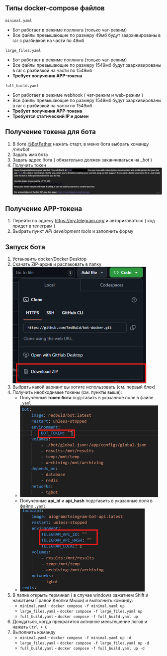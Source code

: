 ## Типы docker-compose файлов

`minimal.yaml`
- Бот работает в режиме поллинга (только чат-режим)
- Все файлы превышающие по размеру 49мб будут заархивированы в rar с разбивкой на части по 49мб

`large_files.yaml`
- Бот работает в режиме поллинга (только чат-режим)
- Все файлы превышающие по размеру 1549мб будут заархивированы в rar с разбивкой на части по 1549мб
- **Требует получения APP-токена**

`full_build.yaml`
- Бот работает в режиме webhook ( чат-режим и web-режим )
- Все файлы превышающие по размеру 1549мб будут заархивированы в rar с разбивкой на части по 1549мб
- **Требует получения APP-токена**
- **Требуется статический IP и домен**

## Получение токена для бота

1. В боте [@BotFather](https://t.me/botfather) нажать старт, в меню бота выбрать команду */newbot*
2. Задать имя бота
3. Задать адрес бота ( обязательно должен заканчиваться на *_bot* )
4. Получить токен ![enter image description here](https://github.com/RedBuld/bot-docker/blob/main/README/1.new_bot_message.png?raw=true)

## Получение APP-токена

1. Перейти по адресу https://my.telegram.org/ и авторизоваться ( код придет в телеграм )
2. Выбрать пункт *API development tools* и заполнить форму

## Запуск бота

1. Установить docker/Docker Desktop
2. Скачать ZIP-архив и распаковать в папку
![enter image description here](https://github.com/RedBuld/bot-docker/blob/main/README/3.save_git.png?raw=true)
3. Выбрать какой вариант вы хотите использовать (см. первый блок)
4. Получить необходимые токены (см. пункты выше):
	- Полученный **токен бота** подставить в указанное поле в файле `.yaml`
	- ![enter image description here](https://github.com/RedBuld/bot-docker/blob/main/README/1.place_token_to_file.png?raw=true)
	- Полученные **api_id** и **api_hash**  подставить в указанные поля в файле `.yaml`
	- ![enter image description here](https://github.com/RedBuld/bot-docker/blob/main/README/2.place_api_to_file.png?raw=true)
5. В папке открыть терминал ( в случае windows зажатием Shift и нажатием Правой Кнопки Мыши) и выполнить команду:
    - `minimal.yaml` - `docker compose -f minimal.yaml up`
    - `large_files.yaml` - `docker compose -f large_files.yaml up`
    - `full_build.yaml` - `docker compose -f full_build.yaml up`
7. Дождаться, когда прекратится активное мельтешение логов и нажать `Ctrl + C`
8. Выполнить команду
    - `minimal.yaml` - `docker compose -f minimal.yaml up -d`
    - `large_files.yaml` - `docker compose -f large_files.yaml up -d`
    - `full_build.yaml` - `docker compose -f full_build.yaml up -d`
